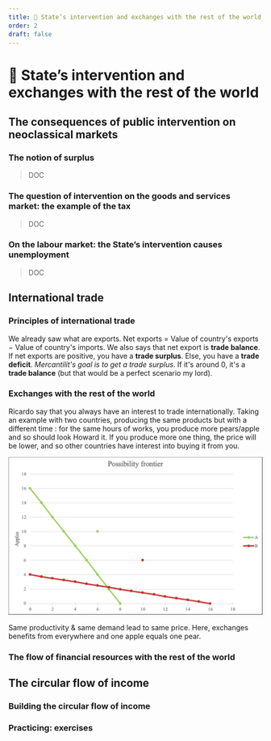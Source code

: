 ```yaml
---
title: 🏦 State’s intervention and exchanges with the rest of the world
order: 2
draft: false
---
```


# 🏦 State’s intervention and exchanges with the rest of the world
## The consequences of public intervention on neoclassical markets

### The notion of surplus

> DOC

### The question of intervention on the goods and services market: the example of the tax

> DOC

### On the labour market: the State’s intervention causes unemployment

> DOC

## International trade

### Principles of international trade

We already saw what are exports. Net exports = Value of country's exports − Value of country's imports. We also says that net export is **trade balance**. If net exports are positive, you have a **trade surplus**. Else, you have a **trade deficit**. *Mercantilit's goal is to get a trade surplus*. If it's around 0, it's a **trade balance** (but that would be a perfect scenario my lord). 

### Exchanges with the rest of the world

Ricardo say that you always have an interest to trade internationally. Taking an example with two countries, producing the same products but with a different time : for the same hours of works, you produce more pears/apple and so should look Howard it. If you produce more one thing, the price will be lower, and so other countries have interest into buying it from you. 

![](./graph_exchanges.png)

Same productivity & same demand lead to same price. Here, exchanges benefits from everywhere and one apple equals one pear.
### The flow of financial resources with the rest of the world

## The circular flow of income

### Building the circular flow of income

### Practicing: exercises